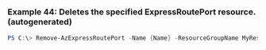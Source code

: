 
### Example 44: Deletes the specified ExpressRoutePort resource. (autogenerated)
```powershell
PS C:\> Remove-AzExpressRoutePort -Name {Name} -ResourceGroupName MyResourceGroup


